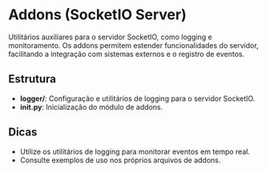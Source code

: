 # Addons (SocketIO Server)

Utilitários auxiliares para o servidor SocketIO, como logging e monitoramento. Os addons permitem estender funcionalidades do servidor, facilitando a integração com sistemas externos e o registro de eventos.

## Estrutura

- **logger/**: Configuração e utilitários de logging para o servidor SocketIO.
- **__init__.py**: Inicialização do módulo de addons.

## Dicas
- Utilize os utilitários de logging para monitorar eventos em tempo real.
- Consulte exemplos de uso nos próprios arquivos de addons.
